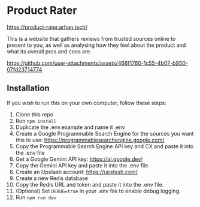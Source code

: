 # Product Rater

https://product-rater.arhan.tech/

This is a website that gathers reviews from trusted sources online to present to you, as well as analysing how they feel about the product and what its overall pros and cons are.

https://github.com/user-attachments/assets/466f1760-1c55-4b07-b950-07fd23714774

## Installation

If you wish to run this on your own computer, follow these steps:
1. Clone this repo
2. Run `npm install`
3. Duplicate the .env.example and name it .env
4. Create a Google Programmable Search Engine for the sources you want this to use: https://programmablesearchengine.google.com/
5. Copy the Programmable Search Engine API key and CX and paste it into the .env file
6. Get a Google Gemini API key: https://ai.google.dev/
7. Copy the Gemini API key and paste it into the .env file
8. Create an Upstash account: https://upstash.com/
9. Create a new Redis database
10. Copy the Redis URL and token and paste it into the .env file.
11. (Optional) Set `DEBUG=true` in your .env file to enable debug logging.
12. Run `npm run dev`
